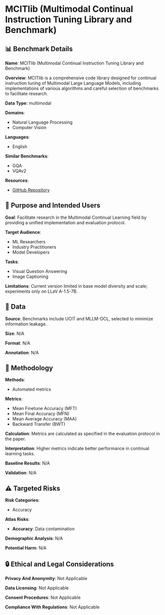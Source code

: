 # MCITlib (Multimodal Continual Instruction Tuning Library and Benchmark)

## 📊 Benchmark Details

**Name**: MCITlib (Multimodal Continual Instruction Tuning Library and Benchmark)

**Overview**: MCITlib is a comprehensive code library designed for continual instruction tuning of Multimodal Large Language Models, including implementations of various algorithms and careful selection of benchmarks to facilitate research.

**Data Type**: multimodal

**Domains**:
- Natural Language Processing
- Computer Vision

**Languages**:
- English

**Similar Benchmarks**:
- GQA
- VQAv2

**Resources**:
- [GitHub Repository](https://github.com/Ghy0501/MCITlib)

## 🎯 Purpose and Intended Users

**Goal**: Facilitate research in the Multimodal Continual Learning field by providing a unified implementation and evaluation protocol.

**Target Audience**:
- ML Researchers
- Industry Practitioners
- Model Developers

**Tasks**:
- Visual Question Answering
- Image Captioning

**Limitations**: Current version limited in base model diversity and scale; experiments only on LLaV A-1.5-7B.

## 💾 Data

**Source**: Benchmarks include UCIT and MLLM-DCL, selected to minimize information leakage.

**Size**: N/A

**Format**: N/A

**Annotation**: N/A

## 🔬 Methodology

**Methods**:
- Automated metrics

**Metrics**:
- Mean Finetune Accuracy (MFT)
- Mean Final Accuracy (MFN)
- Mean Average Accuracy (MAA)
- Backward Transfer (BWT)

**Calculation**: Metrics are calculated as specified in the evaluation protocol in the paper.

**Interpretation**: Higher metrics indicate better performance in continual learning tasks.

**Baseline Results**: N/A

**Validation**: N/A

## ⚠️ Targeted Risks

**Risk Categories**:
- Accuracy

**Atlas Risks**:
- **Accuracy**: Data contamination

**Demographic Analysis**: N/A

**Potential Harm**: N/A

## 🔒 Ethical and Legal Considerations

**Privacy And Anonymity**: Not Applicable

**Data Licensing**: Not Applicable

**Consent Procedures**: Not Applicable

**Compliance With Regulations**: Not Applicable
